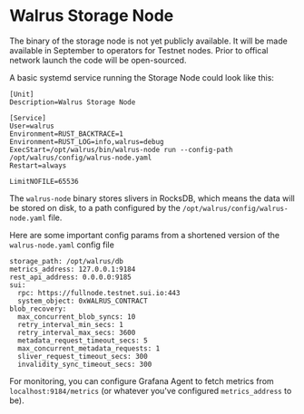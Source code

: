 # Walrus Storage Node

The binary of the storage node is not yet publicly available. It will be made available in September to
operators for Testnet nodes. Prior to offical network launch the code will be open-sourced.

A basic systemd service running the Storage Node could look like this:

```
[Unit]
Description=Walrus Storage Node

[Service]
User=walrus
Environment=RUST_BACKTRACE=1
Environment=RUST_LOG=info,walrus=debug
ExecStart=/opt/walrus/bin/walrus-node run --config-path /opt/walrus/config/walrus-node.yaml
Restart=always

LimitNOFILE=65536
```

The `walrus-node` binary stores slivers in RocksDB, which means the data will be stored on disk, to a path configured by the `/opt/walrus/config/walrus-node.yaml` file.

Here are some important config params from a shortened version of the `walrus-node.yaml` config file

```
storage_path: /opt/walrus/db
metrics_address: 127.0.0.1:9184
rest_api_address: 0.0.0.0:9185
sui:
  rpc: https://fullnode.testnet.sui.io:443
  system_object: 0xWALRUS_CONTRACT
blob_recovery:
  max_concurrent_blob_syncs: 10
  retry_interval_min_secs: 1
  retry_interval_max_secs: 3600
  metadata_request_timeout_secs: 5
  max_concurrent_metadata_requests: 1
  sliver_request_timeout_secs: 300
  invalidity_sync_timeout_secs: 300
```

For monitoring, you can configure Grafana Agent to fetch metrics from `localhost:9184/metrics` (or whatever you've configured `metrics_address` to be).
